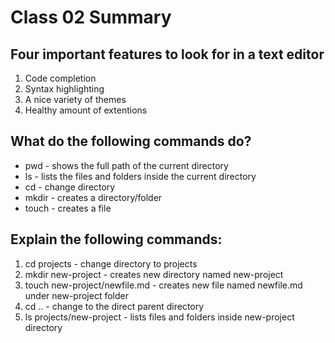 # Class 02 Summary

## Four important features to look for in a text editor
1. Code completion
2. Syntax highlighting
3. A nice variety of themes
4. Healthy amount of extentions
  
## What do the following commands do?
* pwd - shows the full path of the current directory
* ls - lists the files and folders inside the current directory
* cd - change directory
* mkdir - creates a directory/folder
* touch - creates a file

## Explain the following commands:
1. cd projects - change directory to projects
2. mkdir new-project - creates new directory named new-project
3. touch new-project/newfile.md - creates new file named newfile.md under new-project folder
4. cd .. - change to the direct parent directory
5. ls projects/new-project - lists files and folders inside new-project directory
